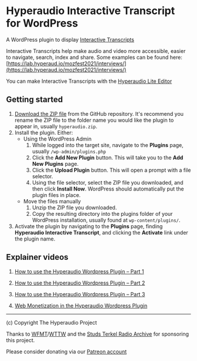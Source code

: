 # Hyperaudio Interactive Transcript for WordPress
A WordPress plugin to display [Interactive Transcripts](https://en.wikipedia.org/wiki/Interactive_transcripts)

Interactive Transcripts help make audio and video more accessible, easier to navigate, search, index and share. Some examples can be found here: [https://lab.hyperaud.io/mozfest2021/interviews/](https://lab.hyperaud.io/mozfest2021/interviews/)

You can make Interactive Transcripts with the [Hyperaudio Lite Editor](https://github.com/hyperaudio/hyperaudio-lite-editor)

## Getting started

1. [Download the ZIP file](https://github.com/hyperaudio/wordpress-hyperaudio/archive/refs/heads/main.zip) from the GitHub repository. It's recommend you rename the ZIP file to the folder name you would like the plugin to appear in, usually `hyperaudio.zip`.
2. Install the plugin. Either:
   - Using the WordPress Admin
     1. While logged into the target site, navigate to the **Plugins** page, usually `/wp-admin/plugins.php`
     2. Click the **Add New Plugin** button. This will take you to the **Add New Plugins** page.
     3. Click the **Upload Plugin** button. This will open a prompt with a file selector.
     4. Using the file selector, select the ZIP file you downloaded, and then click **Install Now**. WordPress should automatically put the plugin files in place.
   - Move the files manually
     1. Unzip the ZIP file you downloaded.
     2. Copy the resulting directory into the plugins folder of your WordPress installation, usually found at `wp-content/plugins/`.
3. Activate the plugin by navigating to the **Plugins** page, finding **Hyperaudio Interactive Transcript**, and clicking the **Activate** link under the plugin name.

## Explainer videos
1. [How to use the Hyperaudio Wordpress Plugin – Part 1](https://youtu.be/3Qpq8kj4PxM)
2. [How to use the Hyperaudio Wordpress Plugin – Part 2](https://youtu.be/vIXHCYYSFM0)
3. [How to use the Hyperaudio Wordpress Plugin – Part 3](https://youtu.be/ly08N9S1ZlE)



4. [Web Monetization in the Hyperaudio Wordpress Plugin](https://youtu.be/8kRNh8iBkVk)

---
(c) Copyright The Hyperaudio Project 

Thanks to [WFMT](https://www.wfmt.com)/[WTTW](https://www.wttw.com) and the [Studs Terkel Radio Archive](https://studsterkel.wfmt.com/) for sponsoring this project.

Please consider donating via our [Patreon account](https://patreon.com/hyperaudio)
